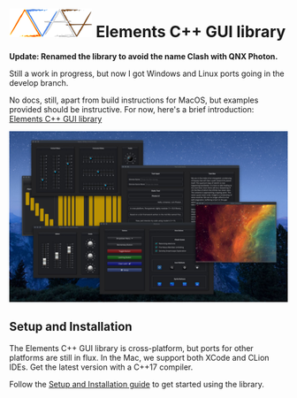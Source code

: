 # ![Elements-Logo](docs/images/elements.png) Elements C++ GUI library

**Update: Renamed the library to avoid the name Clash with QNX Photon.**

Still a work in progress, but now I got Windows and Linux ports going in the develop branch.

No docs, still, apart from build instructions for MacOS, but examples provided should be instructive. For now, here's a brief introduction: [Elements C++ GUI library](https://www.cycfi.com/2019/07/photon-micro-gui/)

![alt Photon Sampler](docs/images/photon_sampler.jpg)

## Setup and Installation

The Elements C++ GUI library is cross-platform, but ports for other
platforms are still in flux. In the Mac, we support both XCode and CLion
IDEs. Get the latest version with a C++17 compiler.

Follow the [Setup and Installation guide](docs/setup.md) to get started using
the library.
